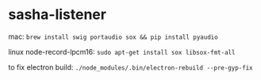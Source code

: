 # sasha-listener

mac:
`brew install swig portaudio sox && pip install pyaudio`

linux node-record-lpcm16:
`sudo apt-get install sox libsox-fmt-all`

to fix electron build:
`./node_modules/.bin/electron-rebuild --pre-gyp-fix`
